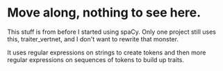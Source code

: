 # Move along, nothing to see here.

This stuff is from before I started using spaCy. Only one project still uses this, traiter_vertnet, and I don't want to rewrite that monster.

It uses regular expressions on strings to create tokens and then more regular expressions on sequences of tokens to build up traits.
